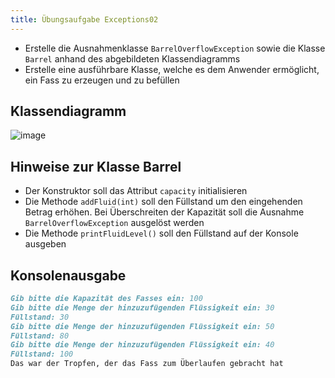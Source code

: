 ```yaml
---
title: Übungsaufgabe Exceptions02
---
```


- Erstelle die Ausnahmenklasse `BarrelOverflowException` sowie die Klasse `Barrel` anhand des abgebildeten Klassendiagramms
- Erstelle eine ausführbare Klasse, welche es dem Anwender ermöglicht, ein Fass zu erzeugen und zu befüllen

## Klassendiagramm
![image](https://user-images.githubusercontent.com/47243617/170884584-99f8cb2b-b87e-43ff-995b-de313be343c1.png)

## Hinweise zur Klasse Barrel
- Der Konstruktor soll das Attribut `capacity` initialisieren
- Die Methode `addFluid(int)` soll den Füllstand um den eingehenden Betrag erhöhen. Bei Überschreiten der Kapazität soll die Ausnahme `BarrelOverflowException` ausgelöst werden
- Die Methode `printFluidLevel()` soll den Füllstand auf der Konsole ausgeben

## Konsolenausgabe
```markdown
Gib bitte die Kapazität des Fasses ein: 100
Gib bitte die Menge der hinzuzufügenden Flüssigkeit ein: 30
Füllstand: 30
Gib bitte die Menge der hinzuzufügenden Flüssigkeit ein: 50
Füllstand: 80
Gib bitte die Menge der hinzuzufügenden Flüssigkeit ein: 40
Füllstand: 100
Das war der Tropfen, der das Fass zum Überlaufen gebracht hat
```
